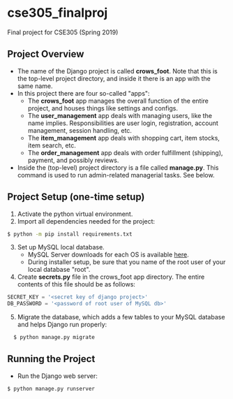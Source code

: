 # cse305_finalproj
Final project for CSE305 (Spring 2019)

## Project Overview
- The name of the Django project is called **crows_foot**. Note that this is the top-level project directory, and inside it there is an app with the same name.
- In this project there are four so-called "apps":
  - The **crows_foot** app manages the overall function of the entire project, and houses things like settings and configs.
  - The **user_management** app deals with managing users, like the name implies. Responsibilities are user login, registration, account management, session handling, etc.
  - The **item_management** app deals with shopping cart, item stocks, item search, etc.
  - The **order_management** app deals with order fulfillment (shipping), payment, and possibly reviews.
- Inside the (top-level) project directory is a file called **manage.py**. This command is used to run admin-related managerial tasks. See below.

## Project Setup (one-time setup)
1. Activate the python virtual environment.
2. Import all dependencies needed for the project:
```sh
$ python -m pip install requirements.txt
```
3. Set up MySQL local database.
    * MySQL Server downloads for each OS is available [here](https://dev.mysql.com/downloads/mysql/).
    * During installer setup, be sure that you name of the root user of your local database "root".
4. Create **secrets.py** file in the crows_foot app directory. The entire contents of this file should be as follows:
```py
SECRET_KEY = '<secret key of django project>'
DB_PASSWORD = '<password of root user of MySQL db>'
```
5. Migrate the database, which adds a few tables to your MySQL database and helps Django run properly:
```sh
  $ python manage.py migrate
```

## Running the Project
- Run the Django web server:
```sh
$ python manage.py runserver
```
